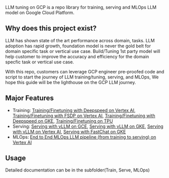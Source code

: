 LLM tuning on GCP is a repo library for training, serving and MLOps LLM model on Google Cloud Platform.

## Why does this project exist?
LLM has shown state of the art performance across domain, tasks. LLM adoption has rapid growth, foundation model is never the gold belt for domain specific task or vertical use case. Build/Tuning 1st party model will help customer to improve the accuracy and efficiency for the domain specfic task or vertical use case. 

With this repo, customers can leverage GCP engineer pre-proofed code and script to start the journey of LLM training/tuning, serving, and MLOps, We hope this guide will be the lighthouse on the GCP LLM journey.

## Major Features
- Training: [Training/Finetuning with Deepspeed on Vertex AI](./Train/README.md), [Training/Finetuning with FSDP on Vertex AI](./Train/FSDP-on-Vertex/quick_start.ipynb), [Training/Finetuning with Deepspeed on GKE](./Train/Deepspeed-On-GKE/README.md), [Training/Finetuning on TPU](./Train/TPU/README_TPU.md)
- Serving: [Serving with vLLM on GCE](./Serve/vLLM-on-GCE/README.md), [Serving with vLLM on GKE](./Serve/vLLM-on-GKE/README.md), [Serving with vLLM on Vertex AI](./Serve/vLLM-on-Vertex/serving_quick_start.ipynb), [Serving with FastChat on GKE](./Serve/FastChat-with-vLLM-on-GKE/README.md)
- MLOps: [End to End MLOps LLM pipeline (from training to serving) on Vertex AI](./MLOps/README.md)

## Usage
Detailed documentation can be in the subfolder(Train, Serve, MLOps) 